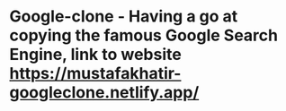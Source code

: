 # Google-clone - Having a go at copying the famous Google Search Engine, link to website https://mustafakhatir-googleclone.netlify.app/
